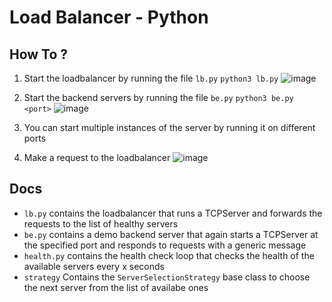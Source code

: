 # Load Balancer - Python

## How To ?
1. Start the loadbalancer by running the file `lb.py`
```python3 lb.py```
![image](https://github.com/user-attachments/assets/d1850814-6b11-4ea1-be90-0ec535d5b03a)

2. Start the backend servers by running the file `be.py`
```python3 be.py <port>```
![image](https://github.com/user-attachments/assets/9f2fd4f2-986a-47c8-a037-e9b28af4ad37)

3. You can start multiple instances of the server by running it on different ports
4. Make a request to the loadbalancer
![image](https://github.com/user-attachments/assets/72f331df-4418-4826-8522-dd2bf2ac1821)



## Docs
- `lb.py` contains the loadbalancer that runs a TCPServer and forwards the requests to the list of healthy servers
- `be.py` contains a demo backend server that again starts a TCPServer at the specified port and responds to requests with a generic message
- `health.py` contains the health check loop that checks the health of the available servers every x seconds
- `strategy` Contains the `ServerSelectionStrategy` base class to choose the next server from the list of availabe ones
  
